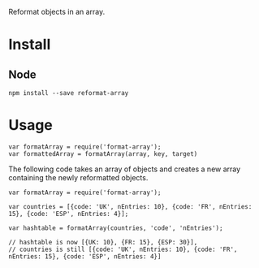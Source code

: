 Reformat objects in an array.

# Install

## Node
`npm install --save reformat-array`

# Usage

```
var formatArray = require('format-array');
var formattedArray = formatArray(array, key, target)
```

The following code takes an array of objects and creates a new array containing the newly reformatted objects.
```
var formatArray = require('format-array');

var countries = [{code: 'UK', nEntries: 10}, {code: 'FR', nEntries: 15}, {code: 'ESP', nEntries: 4}];

var hashtable = formatArray(countries, 'code', 'nEntries');

// hashtable is now [{UK: 10}, {FR: 15}, {ESP: 30}],
// countries is still [{code: 'UK', nEntries: 10}, {code: 'FR', nEntries: 15}, {code: 'ESP', nEntries: 4}]
```

